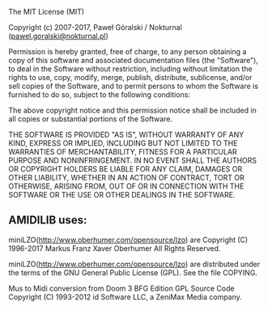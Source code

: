
The MIT License (MIT)

Copyright (c) 2007-2017, Paweł Góralski / Nokturnal (pawel.goralski@nokturnal.pl)

Permission is hereby granted, free of charge, to any person obtaining a copy of this software and associated documentation files (the "Software"), to deal in the Software without restriction, including without limitation the rights to use, copy, modify, merge, publish, distribute, sublicense, and/or sell copies of the Software, and to permit persons to whom the Software is furnished to do so, subject to the following conditions:

The above copyright notice and this permission notice shall be included in all copies or substantial portions of the Software.

THE SOFTWARE IS PROVIDED "AS IS", WITHOUT WARRANTY OF ANY KIND, EXPRESS OR IMPLIED, INCLUDING BUT NOT LIMITED TO THE WARRANTIES OF MERCHANTABILITY, FITNESS FOR A PARTICULAR PURPOSE AND NONINFRINGEMENT. IN NO EVENT SHALL THE AUTHORS OR COPYRIGHT HOLDERS BE LIABLE FOR ANY CLAIM, DAMAGES OR OTHER LIABILITY, WHETHER IN AN ACTION OF CONTRACT, TORT OR OTHERWISE, ARISING FROM, OUT OF OR IN CONNECTION WITH THE SOFTWARE OR THE USE OR OTHER DEALINGS IN THE SOFTWARE.


AMIDILIB uses:
--------------
miniLZO(http://www.oberhumer.com/opensource/lzo) are Copyright (C) 1996-2017 Markus Franz Xaver Oberhumer All Rights Reserved.

miniLZO(http://www.oberhumer.com/opensource/lzo) are distributed under the terms of the GNU General Public License (GPL).  See the file COPYING.

Mus to Midi conversion from Doom 3 BFG Edition GPL Source Code Copyright (C) 1993-2012 id Software LLC, a ZeniMax Media company. 

